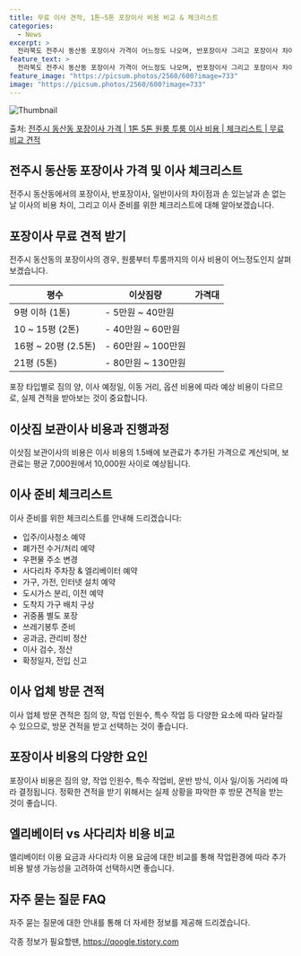 ```yaml
---
title: 무료 이사 견적, 1톤~5톤 포장이사 비용 비교 & 체크리스트
categories:
  - News
excerpt: >
  전라북도 전주시 동산동 포장이사 가격이 어느정도 나오며, 반포장이사 그리고 포장이사 차이점을 알아보겠습니다. 1톤 2톤 5톤 원룸 투룸 경우 이사 비용은 어느정도 되며, 어디서 무료 비교 견적을 받아 보실 수 있는지 간단한 이사 체크리스트와 함께 알아보겠습니다.전주시 동산동 포장이사 가격 무료 살펴보기 👈 클릭전주시 동산동 포장이사 평균 이사 비용평수전주시 동산동 평균 이사 비용원룸 이사9평 이하 (1톤)5만원 ~ 40만원투룸 이사10 ~ 15평 (2톤)40만원 ~ 60만원투룸/쓰리룸 이사16평 ~ 20평 (2.5톤)60만원 ~ 100만원쓰리룸 이사21평 (5톤) ~80만원 ~ 130만원우리집 무료 이사견적 받기 👈 클릭전주시 동산동 포장이사, 반포장이사, 일반이사 차이점이사 타입에 따른 서비스 범위..
feature_text: >
  전라북도 전주시 동산동 포장이사 가격이 어느정도 나오며, 반포장이사 그리고 포장이사 차이점을 알아보겠습니다. 1톤 2톤 5톤 원룸 투룸 경우 이사 비용은 어느정도 되며, 어디서 무료 비교 견적을 받아 보실 수 있는지 간단한 이사 체크리스트와 함께 알아보겠습니다.전주시 동산동 포장이사 가격 무료 살펴보기 👈 클릭전주시 동산동 포장이사 평균 이사 비용평수전주시 동산동 평균 이사 비용원룸 이사9평 이하 (1톤)5만원 ~ 40만원투룸 이사10 ~ 15평 (2톤)40만원 ~ 60만원투룸/쓰리룸 이사16평 ~ 20평 (2.5톤)60만원 ~ 100만원쓰리룸 이사21평 (5톤) ~80만원 ~ 130만원우리집 무료 이사견적 받기 👈 클릭전주시 동산동 포장이사, 반포장이사, 일반이사 차이점이사 타입에 따른 서비스 범위..
feature_image: "https://picsum.photos/2560/600?image=733"
image: "https://picsum.photos/2560/600?image=733"
---
```


![Thumbnail](https://img1.daumcdn.net/thumb/R800x0/?scode=mtistory2&fname=https%3A%2F%2Fblog.kakaocdn.net%2Fdn%2FdWi1db%2FbtsG8SF2gzX%2FkfI6QJeO6DkFQMzVQL6ij0%2Fimg.webp)

<p>출처: <a href="https://qoogle.tistory.com/8799" rel="dofollow">전주시 동산동 포장이사 가격 | 1톤 5톤 원룸 투룸 이사 비용 | 체크리스트 | 무료 비교 견적</a> </p>

## 전주시 동산동 포장이사 가격 및 이사 체크리스트

전주시 동산동에서의 포장이사, 반포장이사, 일반이사의 차이점과 손 있는날과 손 없는날 이사의 비용 차이, 그리고 이사 준비를 위한
체크리스트에 대해 알아보겠습니다.

## **포장이사 무료 견적 받기**

전주시 동산동의 포장이사의 경우, 원룸부터 투룸까지의 이사 비용이 어느정도인지 살펴보겠습니다.

**평수** | **이삿짐량** | **가격대**  
---|---|---  
9평 이하 (1톤) | \- 5만원 ~ 40만원  
10 ~ 15평 (2톤) | \- 40만원 ~ 60만원  
16평 ~ 20평 (2.5톤) | \- 60만원 ~ 100만원  
21평 (5톤) | \- 80만원 ~ 130만원  
  
포장 타입별로 짐의 양, 이사 예정일, 이동 거리, 옵션 비용에 따라 예상 비용이 다르므로, 실제 견적을 받아보는 것이 중요합니다.

## **이삿짐 보관이사 비용과 진행과정**

이삿짐 보관이사의 비용은 이사 비용의 1.5배에 보관료가 추가된 가격으로 계산되며, 보관료는 평균 7,000원에서 10,000원 사이로
예상됩니다.

## **이사 준비 체크리스트**

이사 준비를 위한 체크리스트를 안내해 드리겠습니다:

  * 입주/이사청소 예약
  * 폐가전 수거/처리 예약
  * 우편물 주소 변경
  * 사다리차 주차장 & 엘리베이터 예약
  * 가구, 가전, 인터넷 설치 예약
  * 도시가스 분리, 이전 예약
  * 도착지 가구 배치 구상
  * 귀중품 별도 포장
  * 쓰레기봉투 준비
  * 공과금, 관리비 정산
  * 이사 검수, 정산
  * 확정일자, 전입 신고

## **이사 업체 방문 견적**

이사 업체 방문 견적은 짐의 양, 작업 인원수, 특수 작업 등 다양한 요소에 따라 달라질 수 있으므로, 방문 견적을 받고 선택하는 것이
좋습니다.



## **포장이사 비용의 다양한 요인**

포장이사 비용은 짐의 양, 작업 인원수, 특수 작업비, 운반 방식, 이사 일/이동 거리에 따라 결정됩니다. 정확한 견적을 받기 위해서는 실제
상황을 파악한 후 방문 견적을 받는 것이 좋습니다.

## **엘리베이터 vs 사다리차 비용 비교**

엘리베이터 이용 요금과 사다리차 이용 요금에 대한 비교를 통해 작업환경에 따라 추가 비용 발생 가능성을 고려하여 선택하시면 좋습니다.

## **자주 묻는 질문 FAQ**

자주 묻는 질문에 대한 안내를 통해 더 자세한 정보를 제공해 드리겠습니다.

 

각종 정보가 필요할땐, <a href="https://qoogle.tistory.com" rel="dofollow">https://qoogle.tistory.com</a>


